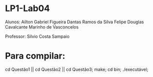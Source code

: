 # LP1-Lab04

Alunos: Ailton Gabriel Figueira Dantas Ramos da Silva 
Felipe Douglas Cavalcante Marinho de Vasconcelos

Professor: Silvio Costa Sampaio

# Para compilar:
cd Questão1 || cd Questão2 || cd Questão3;
make;
cd bin;
./executável;
